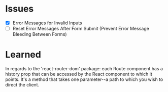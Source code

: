 # Issues

-   [x] Error Messages for Invalid Inputs
-   [ ] Reset Error Messages After Form Submit (Prevent Error Message Bleeding Between Forms)

# Learned

In regards to the 'react-router-dom' package: each Route component has a history prop that can be accessed by the React component to which it points. It's a method that takes one parameter--a path to which you wish to direct the client.
